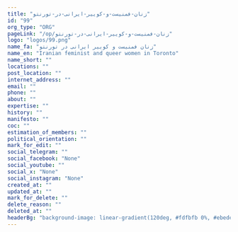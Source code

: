 ```yaml
---
title: "زنان-فمنیست-و-کوییر-ایرانی-در-تورنتو"
id: "99"
org_type: "ORG"
pageLink: "/op/زنان-فمنیست-و-کوییر-ایرانی-در-تورنتو"
logo: "logos/99.png"
name_fa: "زنان فمنیست و کوییر ایرانی در تورنتو"
name_en: "Iranian feminist and queer women in Toronto"
name_short: ""
locations: ""
post_location: ""
internet_address: ""
email: ""
phone: ""
about: ""
expertise: ""
history: ""
manifesto: ""
coc: ""
estimation_of_members: ""
political_orientation: ""
mark_for_edit: ""
social_telegram: ""
social_facebook: "None"
social_youtube: ""
social_x: "None"
social_instagram: "None"
created_at: ""
updated_at: ""
mark_for_delete: ""
delete_reason: ""
deleted_at: ""
headerBg: "background-image: linear-gradient(120deg, #fdfbfb 0%, #ebedee 100%);"
---
```

